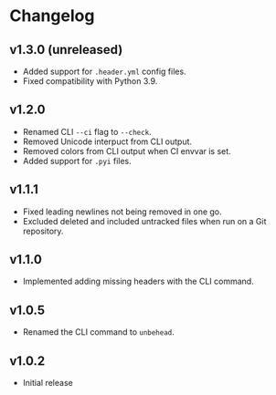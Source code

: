 # Changelog

## v1.3.0 (unreleased)

- Added support for `.header.yml` config files.
- Fixed compatibility with Python 3.9.

## v1.2.0

- Renamed CLI `--ci` flag to `--check`.
- Removed Unicode interpuct from CLI output.
- Removed colors from CLI output when CI envvar is set.
- Added support for `.pyi` files.

## v1.1.1

- Fixed leading newlines not being removed in one go.
- Excluded deleted and included untracked files when run on a Git repository.

## v1.1.0

- Implemented adding missing headers with the CLI command.

## v1.0.5

- Renamed the CLI command to `unbehead`.

## v1.0.2

- Initial release
